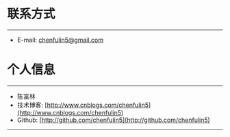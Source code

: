 # 联系方式

---

  * E-mail: chenfulin5@gmail.com 

# 个人信息

---

  * 陈富林
  * 技术博客: [http://www.cnblogs.com/chenfulin5](http://www.cnblogs.com/chenfulin5)   
  * Github:  [http://github.com/chenfulin5](http://github.com/chenfulin5) 

<script type="text/javascript"src="../../../js/analytics.js"></script>
<div style="display: none;"><script language='javascript' type='text/javascript' src='http://js.users.51.la/19023250.js'></script></div>

---

